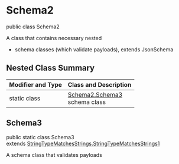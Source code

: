 # Schema2
public class Schema2

A class that contains necessary nested
- schema classes (which validate payloads), extends JsonSchema

## Nested Class Summary
| Modifier and Type | Class and Description |
| ----------------- | ---------------------- |
| static class | [Schema2.Schema3](#schema3)<br> schema class |

## Schema3
public static class Schema3<br>
extends [StringTypeMatchesStrings.StringTypeMatchesStrings1](../../../../../../../../components/schemas/StringTypeMatchesStrings.md#stringtypematchesstrings1)

A schema class that validates payloads
